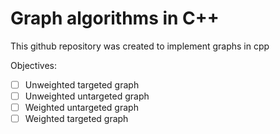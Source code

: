 # Graph algorithms in C++

This github repository was created to implement graphs in cpp

Objectives:

- [ ] Unweighted targeted graph
- [ ] Unweighted untargeted graph
- [ ] Weighted untargeted graph
- [ ] Weighted targeted graph
